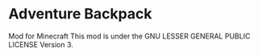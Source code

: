 Adventure Backpack 
==================

Mod for Minecraft
This mod is under the GNU LESSER GENERAL PUBLIC LICENSE Version 3.
